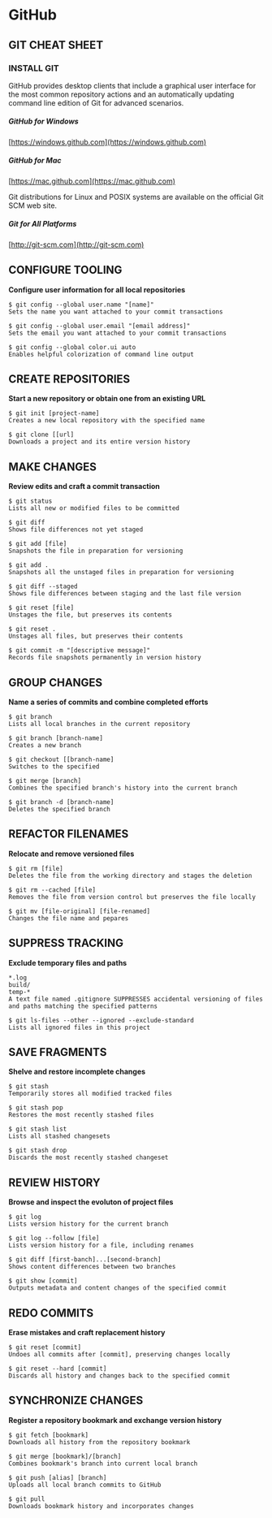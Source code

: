 # GitHub
## GIT CHEAT SHEET


### INSTALL GIT
GitHub provides desktop clients that include a graphical user interface for the most common repository actions and an automatically updating command line edition of Git for advanced scenarios.

##### GitHub for Windows
[https://windows.github.com](https://windows.github.com)

##### GitHub for Mac
[https://mac.github.com](https://mac.github.com)


Git distributions for Linux and POSIX systems are available on the official Git SCM web site.

##### Git for All Platforms
[http://git-scm.com](http://git-scm.com)



## CONFIGURE TOOLING
**Configure user information for all local repositories**

```
$ git config --global user.name "[name]"
Sets the name you want attached to your commit transactions

$ git config --global user.email "[email address]"
Sets the email you want attached to your commit transactions

$ git config --global color.ui auto
Enables helpful colorization of command line output
```

## CREATE REPOSITORIES
**Start a new repository or obtain one from an existing URL**

```
$ git init [project-name]
Creates a new local repository with the specified name

$ git clone [[url]
Downloads a project and its entire version history
```

## MAKE CHANGES
**Review edits and craft a commit transaction**

```
$ git status
Lists all new or modified files to be committed

$ git diff
Shows file differences not yet staged

$ git add [file]
Snapshots the file in preparation for versioning

$ git add .
Snapshots all the unstaged files in preparation for versioning

$ git diff --staged
Shows file differences between staging and the last file version

$ git reset [file]
Unstages the file, but preserves its contents

$ git reset .
Unstages all files, but preserves their contents

$ git commit -m "[descriptive message]"
Records file snapshots permanently in version history
```

## GROUP CHANGES
**Name a series of commits and combine completed efforts**

```
$ git branch
Lists all local branches in the current repository

$ git branch [branch-name]
Creates a new branch

$ git checkout [[branch-name]
Switches to the specified

$ git merge [branch]
Combines the specified branch's history into the current branch

$ git branch -d [branch-name]
Deletes the specified branch
```

## REFACTOR FILENAMES
**Relocate and remove versioned files**

```
$ git rm [file]
Deletes the file from the working directory and stages the deletion

$ git rm --cached [file]
Removes the file from version control but preserves the file locally

$ git mv [file-original] [file-renamed]
Changes the file name and pepares
```

## SUPPRESS TRACKING
**Exclude temporary files and paths**

```
*.log
build/
temp-*
A text file named .gitignore SUPPRESSES accidental versioning of files and paths matching the specified patterns

$ git ls-files --other --ignored --exclude-standard
Lists all ignored files in this project
```

## SAVE FRAGMENTS
**Shelve and restore incomplete changes**

```
$ git stash
Temporarily stores all modified tracked files

$ git stash pop
Restores the most recently stashed files

$ git stash list
Lists all stashed changesets

$ git stash drop
Discards the most recently stashed changeset
```

## REVIEW HISTORY
**Browse and inspect the evoluton of project files**

```
$ git log
Lists version history for the current branch

$ git log --follow [file]
Lists version history for a file, including renames

$ git diff [first-banch]...[second-branch]
Shows content differences between two branches

$ git show [commit]
Outputs metadata and content changes of the specified commit
```

## REDO COMMITS
**Erase mistakes and craft replacement history**

```
$ git reset [commit]
Undoes all commits after [commit], preserving changes locally

$ git reset --hard [commit]
Discards all history and changes back to the specified commit
```

## SYNCHRONIZE CHANGES
**Register a repository bookmark and exchange version history**

```
$ git fetch [bookmark]
Downloads all history from the repository bookmark

$ git merge [bookmark]/[branch]
Combines bookmark's branch into current local branch

$ git push [alias] [branch]
Uploads all local branch commits to GitHub

$ git pull
Downloads bookmark history and incorporates changes
```
